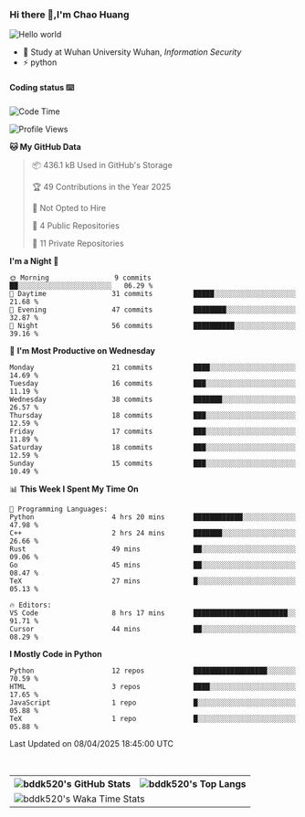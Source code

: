 ### Hi there 👋,I'm Chao Huang


<img src="https://raw.githubusercontent.com/sagar-viradiya/sagar-viradiya/master/resources/banner.png" alt="Hello world">


<br/>


- 🍻  Study at Wuhan University Wuhan, _Information Security_
- ⚡  python



#### Coding status  ⌨️

<!--START_SECTION:waka-->
![Code Time](http://img.shields.io/badge/Code%20Time-761%20hrs%2059%20mins-blue)

![Profile Views](http://img.shields.io/badge/Profile%20Views-0-blue)

**🐱 My GitHub Data** 

> 📦 436.1 kB Used in GitHub's Storage 
 > 
> 🏆 49 Contributions in the Year 2025
 > 
> 🚫 Not Opted to Hire
 > 
> 📜 4 Public Repositories 
 > 
> 🔑 11 Private Repositories 
 > 
**I'm a Night 🦉** 

```text
🌞 Morning                9 commits           ██░░░░░░░░░░░░░░░░░░░░░░░   06.29 % 
🌆 Daytime                31 commits          █████░░░░░░░░░░░░░░░░░░░░   21.68 % 
🌃 Evening                47 commits          ████████░░░░░░░░░░░░░░░░░   32.87 % 
🌙 Night                  56 commits          ██████████░░░░░░░░░░░░░░░   39.16 % 
```
📅 **I'm Most Productive on Wednesday** 

```text
Monday                   21 commits          ████░░░░░░░░░░░░░░░░░░░░░   14.69 % 
Tuesday                  16 commits          ███░░░░░░░░░░░░░░░░░░░░░░   11.19 % 
Wednesday                38 commits          ███████░░░░░░░░░░░░░░░░░░   26.57 % 
Thursday                 18 commits          ███░░░░░░░░░░░░░░░░░░░░░░   12.59 % 
Friday                   17 commits          ███░░░░░░░░░░░░░░░░░░░░░░   11.89 % 
Saturday                 18 commits          ███░░░░░░░░░░░░░░░░░░░░░░   12.59 % 
Sunday                   15 commits          ███░░░░░░░░░░░░░░░░░░░░░░   10.49 % 
```


📊 **This Week I Spent My Time On** 

```text
💬 Programming Languages: 
Python                   4 hrs 20 mins       ████████████░░░░░░░░░░░░░   47.98 % 
C++                      2 hrs 24 mins       ███████░░░░░░░░░░░░░░░░░░   26.66 % 
Rust                     49 mins             ██░░░░░░░░░░░░░░░░░░░░░░░   09.06 % 
Go                       45 mins             ██░░░░░░░░░░░░░░░░░░░░░░░   08.47 % 
TeX                      27 mins             █░░░░░░░░░░░░░░░░░░░░░░░░   05.13 % 

🔥 Editors: 
VS Code                  8 hrs 17 mins       ███████████████████████░░   91.71 % 
Cursor                   44 mins             ██░░░░░░░░░░░░░░░░░░░░░░░   08.29 % 
```

**I Mostly Code in Python** 

```text
Python                   12 repos            ██████████████████░░░░░░░   70.59 % 
HTML                     3 repos             ████░░░░░░░░░░░░░░░░░░░░░   17.65 % 
JavaScript               1 repo              █░░░░░░░░░░░░░░░░░░░░░░░░   05.88 % 
TeX                      1 repo              █░░░░░░░░░░░░░░░░░░░░░░░░   05.88 % 
```




 Last Updated on 08/04/2025 18:45:00 UTC
<!--END_SECTION:waka-->

<br/>

<table>
  <tr>
    <th>
      <img alt="bddk520's GitHub Stats" src="https://github-readme-stats-git-masterrstaa-rickstaa.vercel.app/api?username=bddk520&show_icons=true&theme=transparent&hide_border=true" align="center" />
    </th>
    <th>
      <img alt="bddk520's Top Langs" src="https://github-readme-stats-git-masterrstaa-rickstaa.vercel.app/api/top-langs/?username=bddk520&layout=compact&theme=transparent&hide_border=true&langs_count=10&hide=CMake" align="center" /> 
    </th>
  </tr>
  <tr>
    <td colspan=2>
      <img alt="bddk520's Waka Time Stats" src="https://github-readme-stats.vercel.app/api/wakatime?username=bddk&hide_border=true&layout=compact&theme=transparent&custom_title=WorkTimeThisWeek&range=last_7_days" align="center"/>
    </td>
  </tr>
</table>
